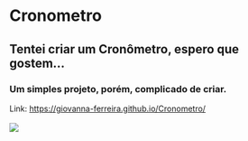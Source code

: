 # Cronometro

## Tentei criar um Cronômetro, espero que gostem...
### Um simples projeto, porém, complicado de criar.<br>
Link: https://giovanna-ferreira.github.io/Cronometro/ <br>
<br> <a href="https://giovanna-ferreira.github.io/Cronometro/" target="_blank"><img src="https://cdn.discordapp.com/attachments/887693256996044834/898971489922072676/unknown.png"></a>
